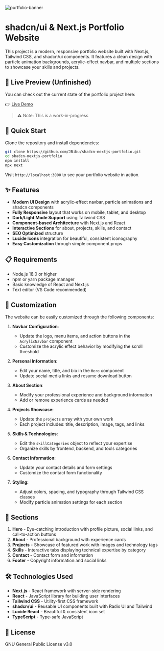 ![portfolio-banner](https://github.com/user-attachments/assets/6cb88ef4-aed5-4798-a9f2-4db2b2ec59c4)

# shadcn/ui & Next.js Portfolio Website

This project is a modern, responsive portfolio website built with Next.js, Tailwind CSS, and shadcn/ui components. It features a clean design with particle animation backgrounds, acrylic-effect navbar, and multiple sections to showcase your skills and projects.

## 🔎 Live Preview (Unfinished)

You can check out the current state of the portfolio project here:

👉 [Live Demo](https://jbibu.github.io/shadcn-nextjs-portfolio/)

> ⚠️ Note: This is a work-in-progress.

## 🚀 Quick Start

Clone the repository and install dependencies:

```bash
git clone https://github.com/JBibu/shadcn-nextjs-portfolio.git
cd shadcn-nextjs-portfolio
npm install
npx next
```

Visit `http://localhost:3000` to see your portfolio website in action.

## ✨ Features

- **Modern UI Design** with acrylic-effect navbar, particle animations and shadcn components
- **Fully Responsive** layout that works on mobile, tablet, and desktop
- **Dark/Light Mode Support** using Tailwind CSS
- **Component-based Architecture** with Next.js and React
- **Interactive Sections** for about, projects, skills, and contact
- **SEO Optimized** structure
- **Lucide Icons** integration for beautiful, consistent iconography
- **Easy Customization** through simple component props

## 📋 Requirements

- Node.js 18.0 or higher
- npm or yarn package manager
- Basic knowledge of React and Next.js
- Text editor (VS Code recommended)

## 🔧 Customization

The website can be easily customized through the following components:

1. **Navbar Configuration**:
   - Update the logo, menu items, and action buttons in the `AcrylicNavbar` component
   - Customize the acrylic effect behavior by modifying the scroll threshold

2. **Personal Information**:
   - Edit your name, title, and bio in the `Hero` component
   - Update social media links and resume download button

3. **About Section**:
   - Modify your professional experience and background information
   - Add or remove experience cards as needed

4. **Projects Showcase**:
   - Update the `projects` array with your own work
   - Each project includes: title, description, image, tags, and links

5. **Skills & Technologies**:
   - Edit the `skillCategories` object to reflect your expertise
   - Organize skills by frontend, backend, and tools categories

6. **Contact Information**:
   - Update your contact details and form settings
   - Customize the contact form functionality

7. **Styling**:
   - Adjust colors, spacing, and typography through Tailwind CSS classes
   - Modify particle animation settings for each section

## 🎨 Sections

1. **Hero** - Eye-catching introduction with profile picture, social links, and call-to-action buttons
2. **About** - Professional background with experience cards
3. **Projects** - Showcase of featured work with images and technology tags
4. **Skills** - Interactive tabs displaying technical expertise by category
5. **Contact** - Contact form and information
6. **Footer** - Copyright information and social links

## 🛠️ Technologies Used

- **Next.js** - React framework with server-side rendering
- **React** - JavaScript library for building user interfaces
- **Tailwind CSS** - Utility-first CSS framework
- **shadcn/ui** - Reusable UI components built with Radix UI and Tailwind
- **Lucide React** - Beautiful & consistent icon set
- **TypeScript** - Type-safe JavaScript

## 📜 License

GNU General Public License v3.0
